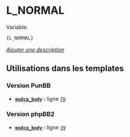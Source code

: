 # L_NORMAL


Variable.

```html
{L_NORMAL}
```

[*Ajouter une description*](https://fa-tvars.appspot.com/var/L_NORMAL)

## Utilisations dans les templates

### Version PunBB
* __[`modcp_body`](../tpl/var/punbb/modcp_body.md#readme) :__ ligne [`70`](../tpl/src/punbb/modcp_body.tpl#L70)

### Version phpBB2
* __[`modcp_body`](../tpl/var/subsilver/modcp_body.md#readme) :__ ligne [`39`](../tpl/src/subsilver/modcp_body.tpl#L39)